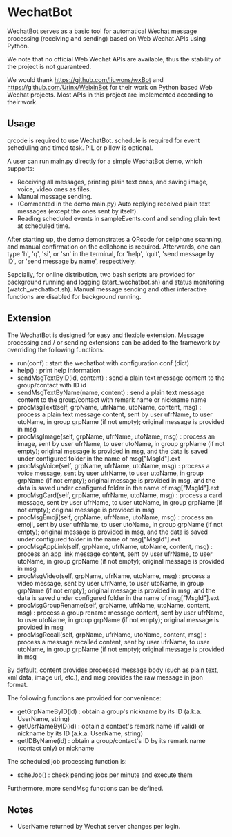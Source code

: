# WechatBot

WechatBot serves as a basic tool for automatical Wechat message processing (receiving and sending) based on Web Wechat APIs using Python.

We note that no official Web Wechat APIs are available, thus the stability of the project is not guaranteed.

We would thank https://github.com/liuwons/wxBot and https://github.com/Urinx/WeixinBot for their work on Python based Web Wechat projects. Most APIs in this project are implemented according to their work.

## Usage

qrcode is required to use WechatBot. schedule is required for event scheduling and timed task. PIL or pillow is optional.

A user can run main.py directly for a simple WechatBot demo, which supports:

- Receiving all messages, printing plain text ones, and saving image, voice, video ones as files.
- Manual message sending.
- (Commented in the demo main.py) Auto replying received plain text messages (except the ones sent by itself).
- Reading scheduled events in sampleEvents.conf and sending plain text at scheduled time.

After starting up, the demo demonstrates a QRcode for cellphone scanning, and manual confirmation on the cellphone is required. Afterwards, one can type 'h', 'q', 'si', or 'sn' in the terminal, for 'help', 'quit', 'send message by ID', or 'send message by name', respectively.

Sepcially, for online distribution, two bash scripts are provided for background running and logging (start_wechatbot.sh) and status monitoring (watch_wechatbot.sh). Manual message sending and other interactive functions are disabled for background running.

## Extension

The WechatBot is designed for easy and flexible extension. Message processing and / or sending extensions can be added to the framework by overriding the following functions:

- run(conf)           : start the wechatbot with configuration conf (dict)
- help()              : print help information
- sendMsgTextByID(id, content)        : send a plain text message content to the group/contact with ID id
- sendMsgTextByName(name, content)    : send a plain text message content to the group/contact with remark name or nickname name
- procMsgText(self, grpName, ufrName, utoName, content, msg)   : process a plain text message content, sent by user ufrName, to user utoName, in group grpName (if not empty); original message is provided in msg
- procMsgImage(self, grpName, ufrName, utoName, msg)  : process an image, sent by user ufrName, to user utoName, in group grpName (if not empty); original message is provided in msg, and the data is saved under configured folder in the name of msg["MsgId"].ext
- procMsgVoice(self, grpName, ufrName, utoName, msg)  : process a voice message, sent by user ufrName, to user utoName, in group grpName (if not empty); original message is provided in msg, and the data is saved under configured folder in the name of msg["MsgId"].ext
- procMsgCard(self, grpName, ufrName, utoName, msg)   : process a card message, sent by user ufrName, to user utoName, in group grpName (if not empty); original message is provided in msg
- procMsgEmoji(self, grpName, ufrName, utoName, msg)  : process an emoji, sent by user ufrName, to user utoName, in group grpName (if not empty); original message is provided in msg, and the data is saved under configured folder in the name of msg["MsgId"].ext
- procMsgAppLink(self, grpName, ufrName, utoName, content, msg)    : process an app link message content, sent by user ufrName, to user utoName, in group grpName (if not empty); original message is provided in msg
- procMsgVideo(self, grpName, ufrName, utoName, msg)  : process a video message, sent by user ufrName, to user utoName, in group grpName (if not empty); original message is provided in msg, and the data is saved under configured folder in the name of msg["MsgId"].ext
- procMsgGroupRename(self, grpName, ufrName, utoName, content, msg)    : process a group rename message content, sent by user ufrName, to user utoName, in group grpName (if not empty); original message is provided in msg
- procMsgRecall(self, grpName, ufrName, utoName, content, msg) : process a message recalled content, sent by user ufrName, to user utoName, in group grpName (if not empty); original message is provided in msg

By default, content provides processed message body (such as plain text, xml data, image url, etc.), and msg provides the raw message in json format.

The following functions are provided for convenience:

- getGrpNameByID(id)  : obtain a group's nickname by its ID (a.k.a. UserName, string)
- getUsrNameByID(id)  : obtain a contact's remark name (if valid) or nickname by its ID (a.k.a. UserName, string)
- getIDByName(id)     : obtain a group/contact's ID by its remark name (contact only) or nickname

The scheduled job processing function is:

- scheJob()           : check pending jobs per minute and execute them

Furthermore, more sendMsg functions can be defined.

## Notes

- UserName returned by Wechat server changes per login.
